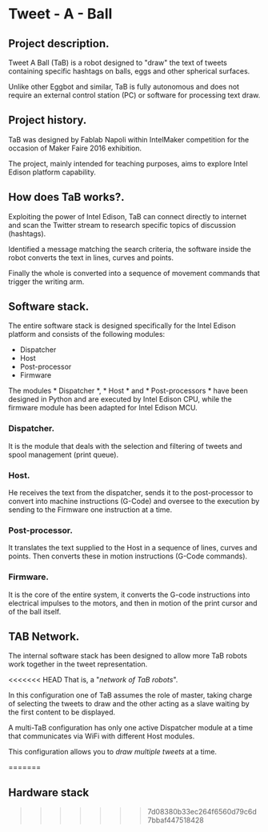 # Tweet - A - Ball

## Project description.
Tweet A Ball (TaB) is a robot designed to "draw" the text of tweets containing specific hashtags on balls, eggs and other spherical surfaces.

Unlike other Eggbot and similar, TaB is fully autonomous and does not require an external control station (PC) or software for processing text draw.

## Project history.
TaB was designed by Fablab Napoli within IntelMaker competition for the occasion of Maker Faire 2016 exhibition.

The project, mainly intended for teaching purposes, aims to explore Intel Edison platform capability.

## How does TaB works?.
Exploiting the power of Intel Edison, TaB can connect directly to internet and scan the Twitter stream to research specific topics of discussion (hashtags).

Identified a message matching the search criteria, the software inside the robot converts the text in lines, curves and points.

Finally the whole is converted into a sequence of movement commands that trigger the writing arm.

## Software stack.
The entire software stack is designed specifically for the Intel Edison platform and consists of the following modules:

* Dispatcher
* Host
* Post-processor
* Firmware

The modules * Dispatcher *, * Host * and * Post-processors * have been designed in Python and are executed by Intel Edison CPU, while the firmware module has been adapted for Intel Edison MCU.

### Dispatcher.
It is the module that deals with the selection and filtering of tweets and spool management (print queue).

### Host.
He receives the text from the dispatcher, sends it to the post-processor to convert into machine instructions (G-Code) and oversee to the execution by sending to the Firmware one instruction at a time.

### Post-processor.
It translates the text supplied to the Host in a sequence of lines, curves and points. Then converts these in motion instructions (G-Code commands).

### Firmware.
It is the core of the entire system, it converts the G-code instructions into electrical impulses to the motors, and then in motion of the print cursor and of the ball itself.

## TAB Network.
The internal software stack has been designed to allow more TaB robots work together in the tweet representation.

<<<<<<< HEAD
That is, a "*network of TaB robots*".

In this configuration one of TaB assumes the role of master, taking charge of selecting the tweets to draw and the other acting as a slave waiting by the first content to be displayed.

A multi-TaB configuration has only one active Dispatcher module at a time that communicates via WiFi with different Host modules.

This configuration allows you to *draw multiple tweets* at a time.

<!--
## Hardware stack
-->
=======
## Hardware stack
>>>>>>> 7d08380b33ec264f6560d79c6d7bbaf447518428

